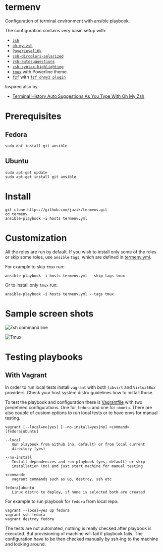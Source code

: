 # termenv

Configuration of terminal environment with ansible playbook.

The configuration contains very basic setup with:
- [`zsh`](https://zsh.sourceforge.io/)
- [`oh-my-zsh`](https://ohmyz.sh/)
- [`PoverLevel10k`](https://github.com/romkatv/powerlevel10k)
- [`zsh-dircolors-solarized`](https://github.com/joel-porquet/zsh-dircolors-solarized)
- [`zsh-autosuggestions`](https://github.com/zsh-users/zsh-autosuggestions)
- [`zsh-syntax-highlighting`](https://github.com/zsh-users/zsh-syntax-highlighting)
- [`tmux`](https://github.com/tmux/tmux) with Powerline theme.
- [`fzf`](https://ohmyz.sh/) with [`fzf ohmyz plugin`](https://github.com/ohmyzsh/ohmyzsh/tree/master/plugins/fzf)

Inspired also by:
- [Terminal History Auto Suggestions As You Type With Oh My Zsh](https://www.dev-diaries.com/blog/terminal-history-auto-suggestions-as-you-type/)

# Prerequisites

## Fedora

```
sudo dnf install git ansible
```

## Ubuntu

```
sudo apt-get update
sudo apt-get install git ansible
```

# Install

```
git clone https://github.com/jazik/termenv.git
cd termenv
ansible-playbook -i hosts termenv.yml
```

# Customization

All the roles are run by default. If you wish to install only some of
the roles or skip some roles, use `ansible` `tags`, which are defined
in [termenv.yml](termenv.yml).

For example to skip `tmux` run:

```
ansible-playbook -i hosts termenv.yml --skip-tags tmux
```

Or to install only `tmux` run:

```
ansible-playbook -i hosts termenv.yml --tags tmux
```

# Sample screen shots

![Zsh command line](../media/termenv.png?raw=true)

![Tmux](../media/termenv-tmux.png?raw=true)

# Testing playbooks

## With Vagrant

In order to run local tests install `vagrant` with both `libvirt` and
`VirtualBox` providers. Check your host system distro guidelines how
to install those.

To test the playbook and configuration there is [Vagrantfile](Vagrantfile)
with two predefined configurations. One for `fedora` and one for `ubuntu`.
There are also couple of custom options to run local tests or to have
envs for manual testing.

```
vagrant [--local=no|yes] [--no-install=yes|no] <command> [fedora|ubuntu]

--local
   Run playbook from Github (no, default) or from local current
   directory (yes)

--no-install
   Install dependencies and run playbook (yes, default) or skip
   installation (no) and just start machine for manual testing

<command>
   vagrant commands such as up, destroy, ssh etc

fedora|ubuntu
   Linux distro to deploy, if none is selected both are created
```

For example to run playbook for `fedora` from local repo:

```
vagrant --local=yes up fedora
vagrant ssh fedora
vagrant destroy fedora
```

The tests are not automated, nothing is really checked after playbook
is executed. But provisioning of machine will fail if playbook fails.
The configuration have to be then checked manually by ssh-ing to the
machine and looking around.
